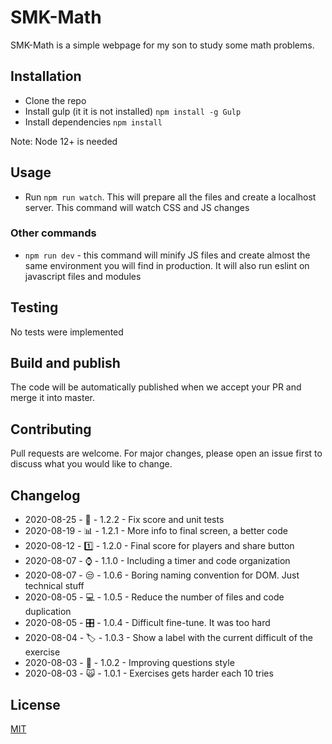 # SMK-Math

SMK-Math is a simple webpage for my son to study some math problems.

## Installation

* Clone the repo
* Install gulp (it it is not installed) `npm install -g Gulp`
* Install dependencies `npm install`

Note: Node 12+ is needed

## Usage

* Run `npm run watch`. This will prepare all the files and create a localhost server. This command will watch CSS and JS changes

### Other commands

* `npm run dev` - this command will minify JS files and create almost the same environment you will find in production. It will also run eslint on javascript files and modules

## Testing

No tests were implemented

## Build and publish

The code will be automatically published when we accept your PR and merge it into master.

## Contributing

Pull requests are welcome. For major changes, please open an issue first to discuss what you would like to change.

## Changelog

* 2020-08-25 - :bug: - 1.2.2 - Fix score and unit tests
* 2020-08-19 - :bar_chart: - 1.2.1 - More info to final screen, a better code
* 2020-08-12 - :one: - 1.2.0 - Final score for players and share button
* 2020-08-07 - :watch: - 1.1.0 - Including a timer and code organization
* 2020-08-07 - :unamused: - 1.0.6 - Boring naming convention for DOM. Just technical stuff
* 2020-08-05 - :computer: - 1.0.5 - Reduce the number of files and code duplication
* 2020-08-05 - :control_knobs: - 1.0.4 - Difficult fine-tune. It was too hard
* 2020-08-04 - :label: - 1.0.3 - Show a label with the current difficult of the exercise
* 2020-08-03 - :nail_care: - 1.0.2 - Improving questions style
* 2020-08-03 - :scream_cat: - 1.0.1 - Exercises gets harder each 10 tries

## License

[MIT](https://choosealicense.com/licenses/mit/)
